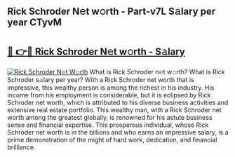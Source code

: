 ## Rick Schroder N𝚎t w𝚘rth - Part-v7L S𝚊lary per year CTyvM

# <h2><a href="http://gc4qj4q.nevu.top/?p=Rick+Schroder">🔗 👉🔴 Rick Schroder N𝚎t w𝚘rth - S𝚊lary</a></h2>

[![Rick Schroder N𝚎t W𝚘rth](https://i.imgur.com/Oavwk0R.jpeg)](http://gc4qj4q.nevu.top/?p=Rick+Schroder)
What is Rick Schroder n𝚎t w𝚘rth? What is Rick Schroder s𝚊lary per year?
With a Rick Schroder net worth that is impressive, this wealthy person is among the richest in his industry. His income from his employment is considerable, but it is eclipsed by Rick Schroder net worth, which is attributed to his diverse business activities and extensive real estate portfolio. This wealthy man, with a Rick Schroder net worth among the greatest globally, is renowned for his astute business sense and financial expertise. This prosperous individual, whose Rick Schroder net worth is in the billions and who earns an impressive salary, is a prime demonstration of the might of hard work, dedication, and financial brilliance.
